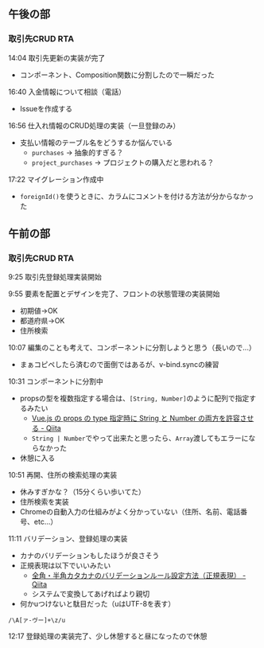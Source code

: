 ## 午後の部

### 取引先CRUD RTA

14:04 取引先更新の実装が完了

- コンポーネント、Composition関数に分割したので一瞬だった

16:40 入金情報について相談（電話）

- Issueを作成する

16:56 仕入れ情報のCRUD処理の実装（一旦登録のみ）

- 支払い情報のテーブル名をどうするか悩んでいる
  - `purchases` → 抽象的すぎる？
  - `project_purchases` → プロジェクトの購入だと思われる？

17:22 マイグレーション作成中

- `foreignId()`を使うときに、カラムにコメントを付ける方法が分からなかった

## 午前の部

### 取引先CRUD RTA

9:25 取引先登録処理実装開始

9:55 要素を配置とデザインを完了、フロントの状態管理の実装開始

- 初期値→OK
- 都道府県→OK
- 住所検索

10:07 編集のことも考えて、コンポーネントに分割しようと思う（長いので...）

- まぁコピペしたら済むので面倒ではあるが、v-bind.syncの練習

10:31 コンポーネントに分割中

- propsの型を複数指定する場合は、`[String, Number]`のように配列で指定するみたい
  - [Vue.js の props の type 指定時に String と Number の両方を許容させる - Qiita](https://qiita.com/ysKuga/items/89b80458c98a34a9c5de)
  - `String | Number`でやって出来たと思ったら、`Array`渡してもエラーにならなかった
- 休憩に入る

10:51 再開、住所の検索処理の実装

- 休みすぎかな？（15分くらい歩いてた）
- 住所検索を実装
- Chromeの自動入力の仕組みがよく分かっていない（住所、名前、電話番号、etc...）

11:11 バリデーション、登録処理の実装

- カナのバリデーションもしたほうが良さそう
- 正規表現は以下でいいみたい
  - [全角・半角カタカナのバリデーションルール設定方法（正規表現） - Qiita](https://qiita.com/nasuB7373/items/17adc4b808a8bd39624d)
  - システムで変換してあげればより親切
- 何かuつけないと駄目だった（uはUTF-8を表す）

```text
/\A[ァ-ヴー]+\z/u
```

12:17 登録処理の実装完了、少し休憩すると昼になったので休憩
